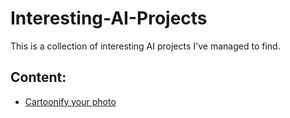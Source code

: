 # Interesting-AI-Projects
This is a collection of interesting AI projects I've managed to find.

## Content:
- [Cartoonify your photo](https://github.com/VladimirsHisamutdinovs/Interesting-AI-Projects/blob/main/stylize.ipynb)
